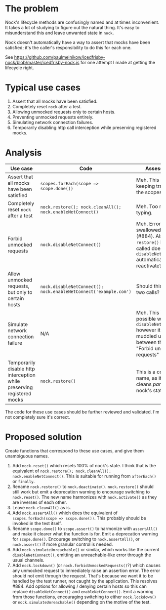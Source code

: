# The problem

Nock's lifecycle methods are confusingly named and at times inconvenient. It
takes a lot of studying to figure out the natural thing. It's easy to
misunderstand this and leave unwanted state in `nock`.

Nock doesn't automatically have a way to assert that mocks have been
satisfied; it's the caller's responsibility to do this for each one.

See
https://github.com/paulmelnikow/icedfrisby-nock/blob/master/icedfrisby-nock.js
for one attempt I made at getting the lifecycle right.

# Typical use cases

1. Assert that all mocks have been satisfied.
2. Completely reset `nock` after a test.
3. Allowing unmocked requests only to certain hosts.
4. Preventing unmocked requests entirely.
5. Simulating network connection failures.
6. Temporarily disabling http call interception while preserving registered mocks.

# Analysis

| Use case                                                                | Code                                                             | Assessment                                                                                                                     |
| ----------------------------------------------------------------------- | ---------------------------------------------------------------- | ------------------------------------------------------------------------------------------------------------------------------ |
| Assert that all mocks have been satisfied                               | `scopes.forEach(scope => scope.done())`                          | Meh. This requires keeping track of all the scopes.                                                                            |
| Completely reset `nock` after a test                                    | `nock.restore(); nock.cleanAll(); nock.enableNetConnect()`       | Meh. Too much typing.                                                                                                          |
| Forbid unmocked requests                                                | `nock.disableNetConnect()`                                       | Meh. Errors are swallowed up (#884). Also, if `restore()` has been called does `disableNetConnect()` automatically reactivate? |
| Allow unmocked requests, but only to certain hosts                      | `nock.disableNetConnect(); nock.enableNetConnect('example.com')` | Should this require two calls?                                                                                                 |
| Simulate network connection failure                                     | N/A                                                              | Meh. This is possible with `disableNetConnect()` however it's muddied up between this and "Forbid unmocked requests" (#884).   |
| Temporarily disable http interception while preserving registered mocks | `nock.restore()`                                                 | This is a confusing name, as it only cleans _part_ of nock's state.                                                            |

The code for these use cases should be further reviewed and validated. I'm not
completely sure it's correct.

# Proposed solution

Create functions that correspond to these use cases, and give them unambiguous names.

1. Add `nock.reset()` which resets 100% of nock's state. I think that is the
   equivalent of `nock.restore(); nock.cleanAll(); nock.enableNetConnect()`.
   This is suitable for running from `afterEach()` or `finally`.
2. Rename `nock.restore()` to `nock.deactivate()`. `nock.restore()` should
   still work but emit a deprecation warning to encourage switching to
   `nock.reset()`. The new name harmonizes with `nock.activate()` as they are
   inverses of each other.
3. Leave `nock.cleanAll()` as is.
4. Add `nock.assertAll()` which does the equivalent of
   `scopes.forEach(scope => scope.done())`. This probably should be invoked
   in the test itself.
5. Rename `scope.done()` to `scope.assert()` to harmonize with `assertAll()`
   and make it clearer what the function is for. Emit a deprecation warning for
   `scope.done()`. Encourage switching to `nock.assertAll()`, or `nock.assert()`
   if more granular control is needed.
6. Add `nock.simulateUnreachable()` or similar, which works like the current
   `disableNetConnect()`, emitting an unreachable-like error through the usual
   channels.
7. Add `nock.lockdown()` (or `nock.forbidUnmockedRequests()`?) which causes
   any unmocked request to immediately raise an assertion error. The error should
   not emit through the request. That's because we want it to be handled by the
   test runner, not caught by the application. This resolves #884. Add options
   for allowing / denying certain hosts so this can replace `disableNetConnect()`
   and `enableNetConnect()`. Emit a warning from those functions, encouraging
   switching to either `nock.lockdown()` or `nock.simulateUnreachable()`
   depending on the motive of the test.
